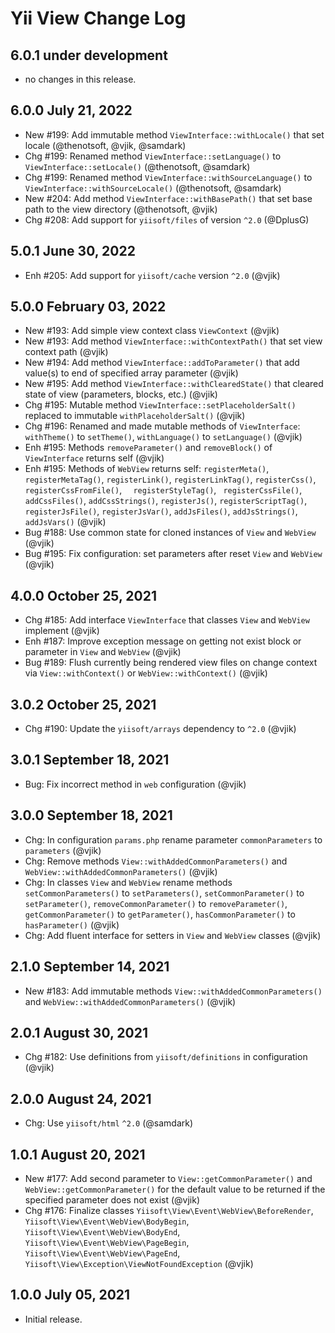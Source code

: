 # Yii View Change Log

## 6.0.1 under development

- no changes in this release.

## 6.0.0 July 21, 2022

- New #199: Add immutable method `ViewInterface::withLocale()` that set locale (@thenotsoft, @vjik, @samdark)
- Chg #199: Renamed method `ViewInterface::setLanguage()` to `ViewInterface::setLocale()` (@thenotsoft, @samdark)
- Chg #199: Renamed method `ViewInterface::withSourceLanguage()` to `ViewInterface::withSourceLocale()` (@thenotsoft, @samdark)
- New #204: Add method `ViewInterface::withBasePath()` that set base path to the view directory (@thenotsoft, @vjik)
- Chg #208: Add support for `yiisoft/files` of version `^2.0` (@DplusG)

## 5.0.1 June 30, 2022

- Enh #205: Add support for `yiisoft/cache` version `^2.0` (@vjik)

## 5.0.0 February 03, 2022

- New #193: Add simple view context class `ViewContext` (@vjik)
- New #193: Add method `ViewInterface::withContextPath()` that set view context path (@vjik)
- New #194: Add method `ViewInterface::addToParameter()` that add value(s) to end of specified array parameter (@vjik)
- New #195: Add method `ViewInterface::withClearedState()` that cleared state of view (parameters, blocks, etc.) (@vjik)
- Chg #195: Mutable method `ViewInterface::setPlaceholderSalt()` replaced to immutable `withPlaceholderSalt()` (@vjik)
- Chg #196: Renamed and made mutable methods of `ViewInterface`: `withTheme()` to `setTheme()`,
  `withLanguage()` to `setLanguage()` (@vjik)
- Enh #195: Methods `removeParameter()` and `removeBlock()` of `ViewInterface` returns self (@vjik)
- Enh #195: Methods of `WebView` returns self: `registerMeta()`, `registerMetaTag()`, `registerLink()`,
  `registerLinkTag()`, `registerCss()`, ` registerCssFromFile()`, `  registerStyleTag()`, ` registerCssFile()`,
  `addCssFiles()`, `addCssStrings()`, `registerJs()`, `registerScriptTag()`, `registerJsFile()`, `registerJsVar()`,
  `addJsFiles()`, `addJsStrings()`, `addJsVars()` (@vjik)
- Bug #188: Use common state for cloned instances of `View` and `WebView` (@vjik)
- Bug #195: Fix configuration: set parameters after reset `View` and `WebView` (@vjik)

## 4.0.0 October 25, 2021

- Chg #185: Add interface `ViewInterface` that classes `View` and `WebView` implement (@vjik)
- Enh #187: Improve exception message on getting not exist block or parameter in `View` and `WebView` (@vjik)
- Bug #189: Flush currently being rendered view files on change context via `View::withContext()` 
  or `WebView::withContext()` (@vjik)

## 3.0.2 October 25, 2021

- Chg #190: Update the `yiisoft/arrays` dependency to `^2.0` (@vjik)

## 3.0.1 September 18, 2021

- Bug: Fix incorrect method in `web` configuration (@vjik)

## 3.0.0 September 18, 2021

- Сhg: In configuration `params.php` rename parameter `commonParameters` to `parameters` (@vjik)
- Chg: Remove methods `View::withAddedCommonParameters()` and `WebView::withAddedCommonParameters()` (@vjik)
- Chg: In classes `View` and `WebView` rename methods `setCommonParameters()` to `setParameters()`, `setCommonParameter()` to `setParameter()`,
  `removeCommonParameter()` to `removeParameter()`, `getCommonParameter()` to `getParameter()`,
  `hasCommonParameter()` to `hasParameter()` (@vjik)
- Chg: Add fluent interface for setters in `View` and `WebView` classes (@vjik)
  
## 2.1.0 September 14, 2021

- New #183: Add immutable methods `View::withAddedCommonParameters()` and `WebView::withAddedCommonParameters()` (@vjik)

## 2.0.1 August 30, 2021

- Chg #182: Use definitions from `yiisoft/definitions` in configuration (@vjik)

## 2.0.0 August 24, 2021

- Chg: Use `yiisoft/html` `^2.0` (@samdark)

## 1.0.1 August 20, 2021

- New #177: Add second parameter to `View::getCommonParameter()` and `WebView::getCommonParameter()` for the default
  value to be returned if the specified parameter does not exist (@vjik)
- Chg #176: Finalize classes `Yiisoft\View\Event\WebView\BeforeRender`, `Yiisoft\View\Event\WebView\BodyBegin`,
  `Yiisoft\View\Event\WebView\BodyEnd`, `Yiisoft\View\Event\WebView\PageBegin`, `Yiisoft\View\Event\WebView\PageEnd`,
  `Yiisoft\View\Exception\ViewNotFoundException` (@vjik)

## 1.0.0 July 05, 2021

- Initial release.
